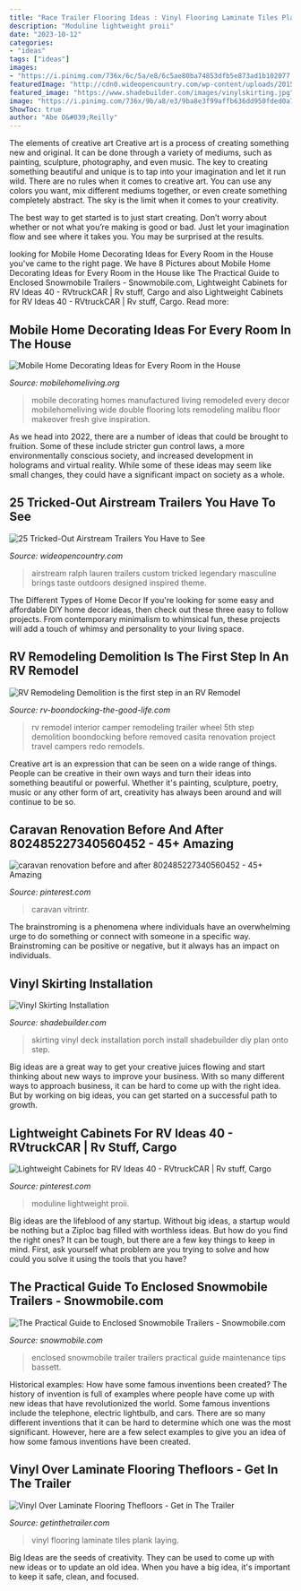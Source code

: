 ```yaml
---
title: "Race Trailer Flooring Ideas : Vinyl Flooring Laminate Tiles Plank Laying"
description: "Moduline lightweight proii"
date: "2023-10-12"
categories:
- "ideas"
tags: ["ideas"]
images:
- "https://i.pinimg.com/736x/6c/5a/e8/6c5ae80ba74853dfb5e873ad1b102077.jpg"
featuredImage: "http://cdn0.wideopencountry.com/wp-content/uploads/2015/02/5086c9949689c0c2eb45eb8f5487ce1f.jpg"
featured_image: "https://www.shadebuilder.com/images/vinylskirting.jpg"
image: "https://i.pinimg.com/736x/9b/a8/e3/9ba8e3f99affb636dd950fded0a7346e.jpg"
ShowToc: true
author: "Abe O&#039;Reilly"
---
```



The elements of creative art
Creative art is a process of creating something new and original. It can be done through a variety of mediums, such as painting, sculpture, photography, and even music. The key to creating something beautiful and unique is to tap into your imagination and let it run wild.
There are no rules when it comes to creative art. You can use any colors you want, mix different mediums together, or even create something completely abstract. The sky is the limit when it comes to your creativity.

The best way to get started is to just start creating. Don’t worry about whether or not what you’re making is good or bad. Just let your imagination flow and see where it takes you. You may be surprised at the results.

	

		
looking for Mobile Home Decorating Ideas for Every Room in the House you've came to the right page. We have 8 Pictures about Mobile Home Decorating Ideas for Every Room in the House like The Practical Guide to Enclosed Snowmobile Trailers - Snowmobile.com, Lightweight Cabinets for RV Ideas 40 - RVtruckCAR | Rv stuff, Cargo and also Lightweight Cabinets for RV Ideas 40 - RVtruckCAR | Rv stuff, Cargo. Read more:
		
    
## Mobile Home Decorating Ideas For Every Room In The House

<img loading=lazy src="https://mobilehomeliving.org/wp-content/uploads/remodeled-manufactured-home-ideas-930x523.jpg" onerror="this.onerror=null;this.src='https://tse1.mm.bing.net/th?id=OIP.dGrWQq7JQoXdXweBK_nlCQHaEK&amp;pid=15.1';" alt="Mobile Home Decorating Ideas for Every Room in the House">

_Source: mobilehomeliving.org_

>mobile decorating homes manufactured living remodeled every decor mobilehomeliving wide double flooring lots remodeling malibu floor makeover fresh give inspiration. 

	

As we head into 2022, there are a number of ideas that could be brought to fruition. Some of these include stricter gun control laws, a more environmentally conscious society, and increased development in holograms and virtual reality. While some of these ideas may seem like small changes, they could have a significant impact on society as a whole.

    
## 25 Tricked-Out Airstream Trailers You Have To See

<img loading=lazy src="http://cdn0.wideopencountry.com/wp-content/uploads/2015/02/5086c9949689c0c2eb45eb8f5487ce1f.jpg" onerror="this.onerror=null;this.src='https://tse1.mm.bing.net/th?id=OIP.fjF9pgSG4ka1LDE5M1MV_gHaE8&amp;pid=15.1';" alt="25 Tricked-Out Airstream Trailers You Have to See">

_Source: wideopencountry.com_

>airstream ralph lauren trailers custom tricked legendary masculine brings taste outdoors designed inspired theme. 

	

The Different Types of Home Decor
If you're looking for some easy and affordable DIY home decor ideas, then check out these three easy to follow projects. From contemporary minimalism to whimsical fun, these projects will add a touch of whimsy and personality to your living space.

    
## RV Remodeling Demolition Is The First Step In An RV Remodel

<img loading=lazy src="https://www.rv-boondocking-the-good-life.com/images/xDSCN5728-3.jpg.pagespeed.ic.1BIjU_utdW.jpg" onerror="this.onerror=null;this.src='https://tse4.mm.bing.net/th?id=OIP.s6xZWC3UEPuWNBlnXCQgRQHaFj&amp;pid=15.1';" alt="RV Remodeling Demolition is the first step in an RV Remodel">

_Source: rv-boondocking-the-good-life.com_

>rv remodel interior camper remodeling trailer wheel 5th step demolition boondocking before removed casita renovation project travel campers redo remodels. 

	

Creative art is an expression that can be seen on a wide range of things. People can be creative in their own ways and turn their ideas into something beautiful or powerful. Whether it's painting, sculpture, poetry, music or any other form of art, creativity has always been around and will continue to be so.

    
## Caravan Renovation Before And After 802485227340560452 - 45+ Amazing

<img loading=lazy src="https://i.pinimg.com/736x/6c/5a/e8/6c5ae80ba74853dfb5e873ad1b102077.jpg" onerror="this.onerror=null;this.src='https://tse4.mm.bing.net/th?id=OIP.YISyF61RgrohaLqsOdBPeQHaO0&amp;pid=15.1';" alt="caravan renovation before and after 802485227340560452 - 45+ Amazing">

_Source: pinterest.com_

>caravan vitrintr. 

	

The brainstroming is a phenomena where individuals have an overwhelming urge to do something or connect with someone in a specific way. Brainstroming can be positive or negative, but it always has an impact on individuals.

    
## Vinyl Skirting Installation

<img loading=lazy src="https://www.shadebuilder.com/images/vinylskirting.jpg" onerror="this.onerror=null;this.src='https://tse1.mm.bing.net/th?id=OIP.Od61hA3rPmAaT2mOFttFNgHaGM&amp;pid=15.1';" alt="Vinyl Skirting Installation">

_Source: shadebuilder.com_

>skirting vinyl deck installation porch install shadebuilder diy plan onto step. 

	

Big ideas are a great way to get your creative juices flowing and start thinking about new ways to improve your business. With so many different ways to approach business, it can be hard to come up with the right idea. But by working on big ideas, you can get started on a successful path to growth.

    
## Lightweight Cabinets For RV Ideas 40 - RVtruckCAR | Rv Stuff, Cargo

<img loading=lazy src="https://i.pinimg.com/736x/9b/a8/e3/9ba8e3f99affb636dd950fded0a7346e.jpg" onerror="this.onerror=null;this.src='https://tse1.mm.bing.net/th?id=OIP.JETYzcMiQvk9SPlOa7YGnAHaHa&amp;pid=15.1';" alt="Lightweight Cabinets for RV Ideas 40 - RVtruckCAR | Rv stuff, Cargo">

_Source: pinterest.com_

>moduline lightweight proii. 

	

Big ideas are the lifeblood of any startup. Without big ideas, a startup would be nothing but a Ziploc bag filled with worthless ideas. But how do you find the right ones? It can be tough, but there are a few key things to keep in mind. First, ask yourself what problem are you trying to solve and how could you solve it using the tools that you have?

    
## The Practical Guide To Enclosed Snowmobile Trailers - Snowmobile.com

<img loading=lazy src="https://www.snowmobile.com/blog/wp-content/uploads/2014/06/Enclosed-Trailer.jpg" onerror="this.onerror=null;this.src='https://tse4.mm.bing.net/th?id=OIP.KIGD5zKhenczh1W01MMwmwHaEN&amp;pid=15.1';" alt="The Practical Guide to Enclosed Snowmobile Trailers - Snowmobile.com">

_Source: snowmobile.com_

>enclosed snowmobile trailer trailers practical guide maintenance tips bassett. 

	

Historical examples: How have some famous inventions been created?
The history of invention is full of examples where people have come up with new ideas that have revolutionized the world. Some famous inventions include the telephone, electric lightbulb, and cars. There are so many different inventions that it can be hard to determine which one was the most significant. However, here are a few select examples to give you an idea of how some famous inventions have been created.

    
## Vinyl Over Laminate Flooring Thefloors - Get In The Trailer

<img loading=lazy src="https://cdn.getinthetrailer.com/wp-content/uploads/vinyl-over-laminate-flooring-thefloors_385967.jpg" onerror="this.onerror=null;this.src='https://tse2.mm.bing.net/th?id=OIP.SQdDSLDMsUa9BEfxZR0CcgHaJ4&amp;pid=15.1';" alt="Vinyl Over Laminate Flooring Thefloors - Get in The Trailer">

_Source: getinthetrailer.com_

>vinyl flooring laminate tiles plank laying. 

	

Big Ideas are the seeds of creativity. They can be used to come up with new ideas or to update an old idea. When you have a big idea, it's important to keep it safe, clean, and focused.

